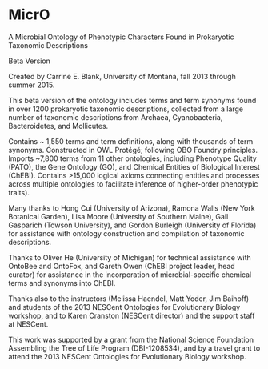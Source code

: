 # MicrO
A Microbial Ontology of Phenotypic Characters Found in Prokaryotic Taxonomic Descriptions

Beta Version

Created by Carrine E. Blank, University of Montana, fall 2013 through summer 2015.

This beta version of the ontology includes terms and term synonyms found in over 1200 prokaryotic taxonomic descriptions, collected from a large number of taxonomic descriptions from Archaea, Cyanobacteria, Bacteroidetes, and Mollicutes.  

Contains ~ 1,550 terms and term definitions, along with thousands of term synonyms.  Constructed in OWL Protégé; following OBO Foundry principles.  Imports ~7,800 terms from 11 other ontologies, including Phenotype Quality (PATO), the Gene Ontology (GO), and Chemical Entities of Biological Interest (ChEBI).  Contains >15,000 logical axioms connecting entities and processes across multiple ontologies to facilitate inference of higher-order phenotypic traits).

Many thanks to Hong Cui (University of Arizona), Ramona Walls (New York Botanical Garden), Lisa Moore (University of Southern Maine), Gail Gasparich (Towson University), and Gordon Burleigh (University of Florida) for assistance with ontology construction and compilation of taxonomic descriptions.

Thanks to Oliver He (University of Michigan) for technical assistance with OntoBee and OntoFox, and Gareth Owen (ChEBI project leader, head curator) for assistance in the incorporation of microbial-specific chemical terms and synonyms into ChEBI.

Thanks also to the instructors (Melissa Haendel, Matt Yoder, Jim Baihoff) and students of the 2013 NESCent Ontologies for Evolutionary Biology workshop, and to Karen Cranston (NESCent director) and the support staff at NESCent.

This work was supported by a grant from the National Science Foundation Assembling the Tree of Life Program (DBI-1208534), and by a travel grant to attend the 2013 NESCent Ontologies for Evolutionary Biology workshop.
